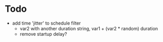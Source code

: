 # Todo
- add time 'jitter' to schedule filter
    - var2 with another duration string, var1 + (var2 * random) duration
    - remove startup delay?